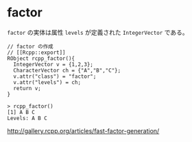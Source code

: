 # factor

`factor` の実体は属性 `levels` が定義された `IntegerVector` である。


```
// factor の作成
// [[Rcpp::export]]
RObject rcpp_factor(){
  IntegerVector v = {1,2,3};
  CharacterVector ch = {"A","B","C"};
  v.attr("class") = "factor";
  v.attr("levels") = ch;
  return v;
}
```
```
> rcpp_factor()
[1] A B C
Levels: A B C
```



http://gallery.rcpp.org/articles/fast-factor-generation/